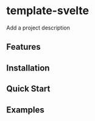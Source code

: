 # template-svelte

Add a project description

## Features

## Installation

## Quick Start

## Examples
